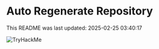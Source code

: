 # Auto Regenerate Repository

This README was last updated: 2025-02-25 03:40:17

 ![TryHackMe](https://tryhackme.com/badge/533634)